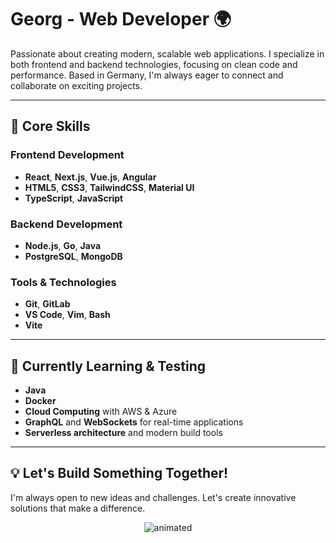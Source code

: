 # Georg - Web Developer 🌍

Passionate about creating modern, scalable web applications. I specialize in both frontend and backend technologies, focusing on clean code and performance. Based in Germany, I'm always eager to connect and collaborate on exciting projects.

---

## 🚀 Core Skills

### **Frontend Development**
- **React**, **Next.js**, **Vue.js**, **Angular**
- **HTML5**, **CSS3**, **TailwindCSS**, **Material UI**
- **TypeScript**, **JavaScript**

### **Backend Development**
- **Node.js**, **Go**, **Java**
- **PostgreSQL**, **MongoDB**

### **Tools & Technologies**
- **Git**, **GitLab**
- **VS Code**, **Vim**, **Bash**
- **Vite**

---

## 🌱 Currently Learning & Testing
- **Java**
- **Docker**
- **Cloud Computing** with AWS & Azure
- **GraphQL** and **WebSockets** for real-time applications
- **Serverless architecture** and modern build tools

---

## 💡 Let's Build Something Together!
I'm always open to new ideas and challenges. Let's create innovative solutions that make a difference.  
<p align="center">
  <img src="https://media.tenor.com/57w9du3NrV0AAAAd/css-html.gif" alt="animated" />
</p>

